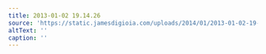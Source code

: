 ```yaml
---
title: 2013-01-02 19.14.26
source: 'https://static.jamesdigioia.com/uploads/2014/01/2013-01-02-19-14-26-scaled.jpg'
altText: ''
caption: ''
---
```


